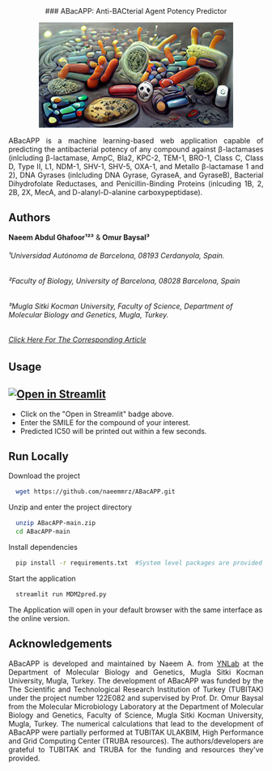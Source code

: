 <div style="text-align: center"> 
### ABacAPP: Anti-BACterial Agent Potency Predictor
</div>

<p align="center">
<img src="https://github.com/naeemmrz/ABacAPP/blob/main/logo.png?raw=true" />
</p>

<div style="text-align: justify"> 
ABacAPP is a machine learning-based web application capable of predicting the antibacterial potency of any compound against β-lactamases (inlcluding β-lactamase, AmpC, Bla2, KPC-2, TEM-1, BRO-1, Class C, Class D, Type II, L1, NDM-1, SHV-1, SHV-5, OXA-1, and Metallo β-lactamase 1 and 2), DNA Gyrases (inlcluding DNA Gyrase, GyraseA, and GyraseB), Bacterial Dihydrofolate Reductases, and Penicillin-Binding Proteins (inlcuding 1B, 2, 2B, 2X, MecA, and D-alanyl-D-alanine carboxypeptidase).
</div>

## Authors
**Naeem Abdul Ghafoor¹²³** & **Omur Baysal³**
###### ¹Universidad Autónoma de Barcelona, 08193 Cerdanyola, Spain.
###### ²Faculty of Biology, University of Barcelona, 08028 Barcelona, Spain
###### ³Mugla Sitki Kocman University, Faculty of Science, Department of Molecular Biology and Genetics, Mugla, Turkey.
###### [Click Here For The Corresponding Article](https://)


## Usage
## [![Open in Streamlit](https://static.streamlit.io/badges/streamlit_badge_black_white.svg)](https://naeemmrz-abacapp-abacapp-qpjwr6.streamlitapp.com)
- Click on the "Open in Streamlit" badge above. 
- Enter the SMILE for the compound of your interest.
- Predicted IC50 will be printed out within a few seconds.
  
  
## Run Locally
Download the project

```bash
  wget https://github.com/naeemmrz/ABacAPP.git
```

Unzip and enter the project directory

```bash
  unzip ABacAPP-main.zip
  cd ABacAPP-main
```

Install dependencies

```bash
  pip install -r requirements.txt  #System level packages are provided in packages.txt
```

Start the application

```bash
  streamlit run MDM2pred.py
```

The Application will open in your default browser with the same interface as the online version.


## Acknowledgements
<div style="text-align: justify"> 
ABacAPP is developed and maintained by Naeem A. from <a href="http://ynlab.mu.edu.tr/">YNLab</a> at the Department of Molecular Biology and Genetics, Mugla Sitki Kocman University, Mugla, Turkey. The development of ABacAPP was funded by the The Scientific and Technological Research Institution of Turkey (TUBITAK) under the project number 122E082 and supervised by Prof. Dr. Omur Baysal from the Molecular Microbiology Laboratory at the Department of Molecular Biology and Genetics, Faculty of Science, Mugla Sitki Kocman University, Mugla, Turkey. The numerical calculations that lead to the development of ABacAPP were partially performed at TUBITAK ULAKBIM, High Performance and Grid Computing Center (TRUBA resources). The authors/developers are grateful to TUBITAK and TRUBA for the funding and resources they've provided.
</div>

